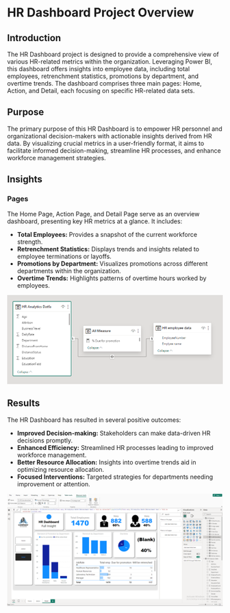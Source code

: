 # HR Dashboard Project Overview

## Introduction
The HR Dashboard project is designed to provide a comprehensive view of various HR-related metrics within the organization. Leveraging Power BI, this dashboard offers insights into employee data, including total employees, retrenchment statistics, promotions by department, and overtime trends. The dashboard comprises three main pages: Home, Action, and Detail, each focusing on specific HR-related data sets.

## Purpose
The primary purpose of this HR Dashboard is to empower HR personnel and organizational decision-makers with actionable insights derived from HR data. By visualizing crucial metrics in a user-friendly format, it aims to facilitate informed decision-making, streamline HR processes, and enhance workforce management strategies.

## Insights
### Pages
The Home Page, Action Page, and Detail Page serve as an overview dashboard, presenting key HR metrics at a glance. It includes:

- **Total Employees:** Provides a snapshot of the current workforce strength.
- **Retrenchment Statistics:** Displays trends and insights related to employee terminations or layoffs.
- **Promotions by Department:** Visualizes promotions across different departments within the organization.
- **Overtime Trends:** Highlights patterns of overtime hours worked by employees.

<img src="hrdata.png" width="900px">

## Results
The HR Dashboard has resulted in several positive outcomes:

- **Improved Decision-making:** Stakeholders can make data-driven HR decisions promptly.
- **Enhanced Efficiency:** Streamlined HR processes leading to improved workforce management.
- **Better Resource Allocation:** Insights into overtime trends aid in optimizing resource allocation.
- **Focused Interventions:** Targeted strategies for departments needing improvement or attention.

<img src="powerbiss.png" width="900px">
